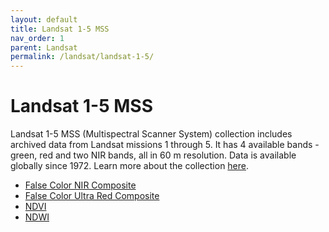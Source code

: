 ```yaml
---
layout: default
title: Landsat 1-5 MSS
nav_order: 1
parent: Landsat
permalink: /landsat/landsat-1-5/
---
```


# Landsat 1-5 MSS

Landsat 1-5 MSS (Multispectral Scanner System) collection includes archived data from Landsat missions 1 through 5. It has 4 available bands - green, red and two NIR bands, all in 60 m resolution. Data is available globally since 1972. Learn more about the collection [here](https://www.usgs.gov/centers/eros/science/usgs-eros-archive-landsat-archives-landsat-1-5-multispectral-scanner-collection).

- [False Color NIR Composite](/landsat-1-5-mss/false-color-nir)
- [False Color Ultra Red Composite](/landsat-1-5-mss/false-color-ultrared)
- [NDVI](/landsat-1-5-mss/ndvi)
- [NDWI](/landsat-1-5-mss/ndwi)